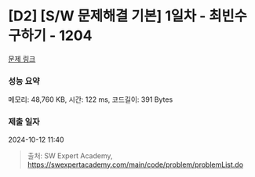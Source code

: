 # [D2] [S/W 문제해결 기본] 1일차 - 최빈수 구하기 - 1204 

[문제 링크](https://swexpertacademy.com/main/code/problem/problemDetail.do?contestProbId=AV13zo1KAAACFAYh) 

### 성능 요약

메모리: 48,760 KB, 시간: 122 ms, 코드길이: 391 Bytes

### 제출 일자

2024-10-12 11:40



> 출처: SW Expert Academy, https://swexpertacademy.com/main/code/problem/problemList.do
